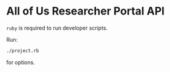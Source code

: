 # All of Us Researcher Portal API

`ruby` is required to run developer scripts.

Run:
```bash
./project.rb
```
for options.
